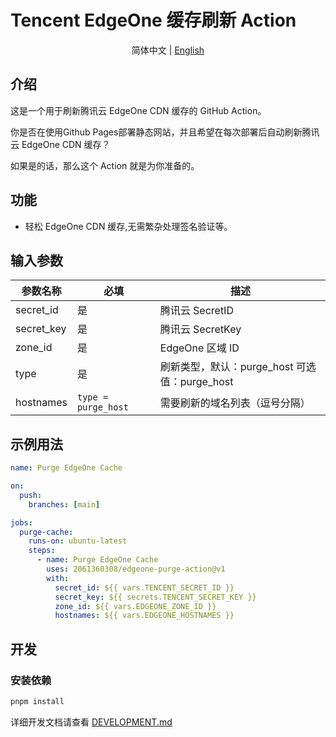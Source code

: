# Tencent EdgeOne 缓存刷新 Action

<div align = center>

简体中文 | [English](/README_EN.md)

</div>

## 介绍

这是一个用于刷新腾讯云 EdgeOne CDN 缓存的 GitHub Action。

你是否在使用Github Pages部署静态网站，并且希望在每次部署后自动刷新腾讯云 EdgeOne CDN 缓存？

如果是的话，那么这个 Action 就是为你准备的。

## 功能

- 轻松 EdgeOne CDN 缓存,无需繁杂处理签名验证等。

## 输入参数

| 参数名称   | 必填                | 描述                                          |
| ---------- | ------------------- | --------------------------------------------- |
| secret_id  | 是                  | 腾讯云 SecretID                               |
| secret_key | 是                  | 腾讯云 SecretKey                              |
| zone_id    | 是                  | EdgeOne 区域 ID                               |
| type       | 是                  | 刷新类型，默认：purge_host 可选值：purge_host |
| hostnames  | `type = purge_host` | 需要刷新的域名列表（逗号分隔）                |

## 示例用法

```yaml
name: Purge EdgeOne Cache

on:
  push:
    branches: [main]

jobs:
  purge-cache:
    runs-on: ubuntu-latest
    steps:
      - name: Purge EdgeOne Cache
        uses: 2061360308/edgeone-purge-action@v1
        with:
          secret_id: ${{ vars.TENCENT_SECRET_ID }}
          secret_key: ${{ secrets.TENCENT_SECRET_KEY }}
          zone_id: ${{ vars.EDGEONE_ZONE_ID }}
          hostnames: ${{ vars.EDGEONE_HOSTNAMES }}
```

## 开发
### 安装依赖

```bash
pnpm install
```

详细开发文档请查看 [DEVELOPMENT.md](DEVELOPMENT.md)

